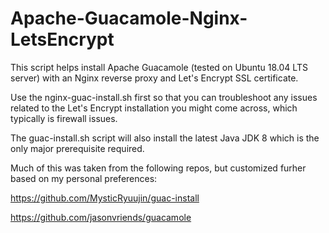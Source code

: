 # Apache-Guacamole-Nginx-LetsEncrypt
This script helps install Apache Guacamole (tested on Ubuntu 18.04 LTS server) with an Nginx reverse proxy and Let's Encrypt SSL certificate.

Use the nginx-guac-install.sh first so that you can troubleshoot any issues related to the Let's Encrypt installation you might come across, which typically is firewall issues.

The guac-install.sh script will also install the latest Java JDK 8 which is the only major prerequisite required. 

Much of this was taken from the following repos, but customized furher based on my personal preferences:

https://github.com/MysticRyuujin/guac-install

https://github.com/jasonvriends/guacamole

